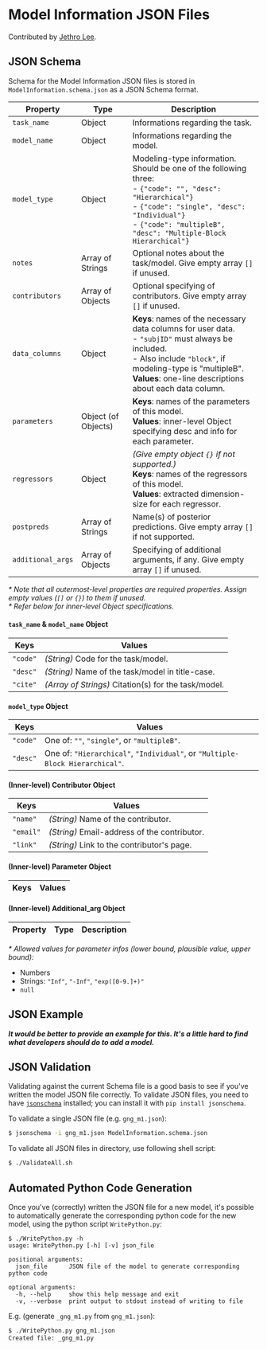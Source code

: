# Model Information JSON Files

Contributed by [Jethro Lee][jethro-lee].

[jethro-lee]: https://github.com/dlemfh

## JSON Schema

Schema for the Model Information JSON files is stored in
`ModelInformation.schema.json` as a JSON Schema format.

| Property          | Type                | Description
|-------------------|---------------------|----------------------------------|
| `task_name`       | Object              | Informations regarding the task.
| `model_name`      | Object              | Informations regarding the model.
| `model_type`      | Object              | Modeling-type information. Should be one of the following three:</br> - `{"code": "", "desc": "Hierarchical"}`</br> - `{"code": "single", "desc": "Individual"}`</br> - `{"code": "multipleB", "desc": "Multiple-Block Hierarchical"}`
| `notes`           | Array of Strings    | Optional notes about the task/model. Give empty array `[]` if unused.
| `contributors`    | Array of Objects    | Optional specifying of contributors. Give empty array `[]` if unused.
| `data_columns`    | Object              | **Keys**: names of the necessary data columns for user data.</br> - `"subjID"` must always be included.</br> - Also include `"block"`, if modeling-type is "multipleB".</br> **Values**: one-line descriptions about each data column.
| `parameters`      | Object (of Objects) | **Keys**: names of the parameters of this model.</br> **Values**: inner-level Object specifying desc and info for each parameter.
| `regressors`      | Object              | *(Give empty object `{}` if not supported.)*</br> **Keys**: names of the regressors of this model.</br> **Values**: extracted dimension-size for each regressor.
| `postpreds`       | Array of Strings    | Name(s) of posterior predictions. Give empty array `[]` if not supported.
| `additional_args` | Array of Objects    | Specifying of additional arguments, if any. Give empty array `[]` if unused.

*\* Note that all outermost-level properties are required properties. Assign empty values (`[]` or `{}`) to them if unused.*  
*\* Refer below for inner-level Object specifications.*

#### `task_name` & `model_name` Object
| Keys     | Values
|----------|-------------------------------------|
| `"code"` | *(String)* Code for the task/model.
| `"desc"` | *(String)* Name of the task/model in title-case.
| `"cite"` | *(Array of Strings)* Citation(s) for the task/model.

#### `model_type` Object
| Keys     | Values
|----------|---------------------------------------------|
| `"code"` | One of: `""`, `"single"`, or `"multipleB"`.
| `"desc"` | One of: `"Hierarchical"`, `"Individual"`, or `"Multiple-Block Hierarchical"`.

#### (Inner-level) Contributor Object
| Keys      | Values
|-----------|-------------------------------------|
| `"name"`  | *(String)* Name of the contributor.
| `"email"` | *(String)* Email-address of the contributor.
| `"link"`  | *(String)* Link to the contributor's page.

#### (Inner-level) Parameter Object
| Keys     | Values
|----------|-------------------------------|

#### (Inner-level) Additional_arg Object
| Property | Type | Description
|----------|------|-------------|

*\* Allowed values for parameter infos (lower bound, plausible value, upper bound):*
- Numbers
- Strings: `"Inf"`, `"-Inf"`, `"exp([0-9.]+)"`
- `null`

## JSON Example

***It would be better to provide an example for this. It's a little hard to find
what developers should do to add a model.***

## JSON Validation

Validating against the current Schema file is a good basis to see if you've
written the model JSON file correctly.
To validate JSON files, you need to have [`jsonschema`][jsonschema] installed; you can
install it with `pip install jsonschema`.

[jsonschema]: https://github.com/Julian/jsonschema

To validate a single JSON file (e.g. `gng_m1.json`):

```sh
$ jsonschema -i gng_m1.json ModelInformation.schema.json
```

To validate all JSON files in directory, use following shell script:

```sh
$ ./ValidateAll.sh
```

## Automated Python Code Generation

Once you've (correctly) written the JSON file for a new model, it's possible to
automatically generate the corresponding python code for the new model,
using the python script `WritePython.py`:

```
$ ./WritePython.py -h
usage: WritePython.py [-h] [-v] json_file

positional arguments:
  json_file      JSON file of the model to generate corresponding python code

optional arguments:
  -h, --help     show this help message and exit
  -v, --verbose  print output to stdout instead of writing to file
```

E.g. (generate `_gng_m1.py` from `gng_m1.json`):

```sh
$ ./WritePython.py gng_m1.json
Created file: _gng_m1.py
```
